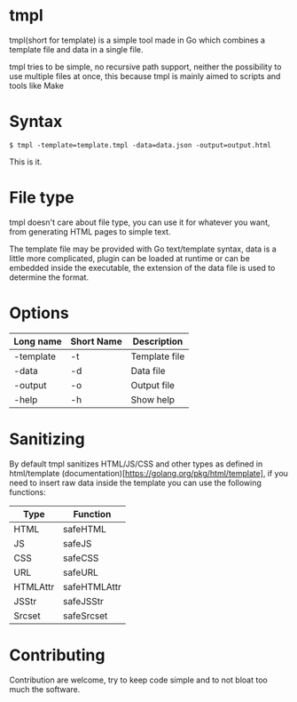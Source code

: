 tmpl
====

tmpl(short for template) is a simple tool made in Go which combines a template file and data in a single file.

tmpl tries to be simple, no recursive path support, neither the possibility to use multiple files at once,
this because tmpl is mainly aimed to scripts and tools like Make

Syntax
======

`$ tmpl -template=template.tmpl -data=data.json -output=output.html`

This is it.

File type
=========

tmpl doesn't care about file type, you can use it for whatever you want, from generating HTML pages to simple text.

The template file may be provided with Go text/template syntax, data is a little more complicated, plugin can be loaded at runtime or can be embedded inside the executable, the extension of the data file is used to determine the format.

Options
=======

| Long name | Short Name | Description | 
|-----------|------------|-------------| 
| -template | -t | Template file | 
| -data | -d | Data file | 
| -output | -o | Output file | 
| -help | -h | Show help | 

Sanitizing
==========

By default tmpl sanitizes HTML/JS/CSS and other types as defined in html/template (documentation)[https://golang.org/pkg/html/template],
if you need to insert raw data inside the template you can use the following functions:

|Type | Function |
|-----|----------|
|HTML | safeHTML|
|JS | safeJS|
|CSS | safeCSS|
|URL | safeURL|
|HTMLAttr | safeHTMLAttr|
|JSStr | safeJSStr|
|Srcset | safeSrcset|

Contributing
============

Contribution are welcome, try to keep code simple and to not bloat too much the software.